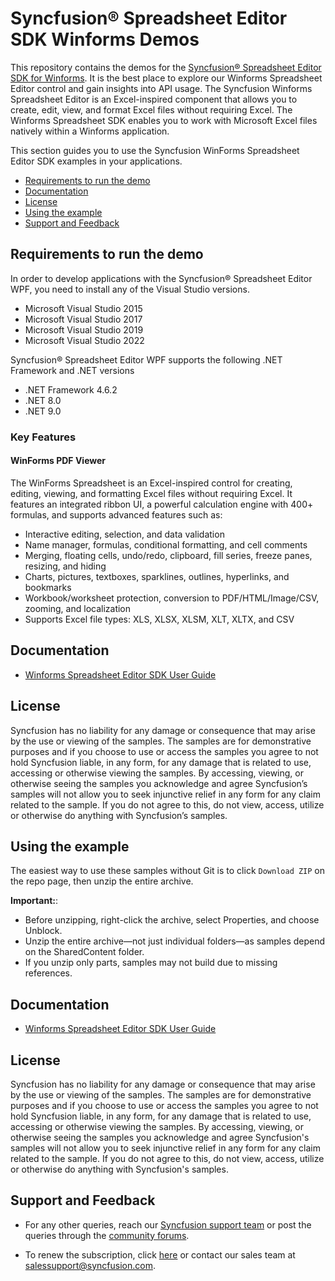 # Syncfusion® Spreadsheet Editor SDK Winforms Demos

This repository contains the demos for the [Syncfusion® Spreadsheet Editor SDK for Winforms](https://www.syncfusion.com/spreadsheet-editor-sdk/winforms-spreadsheet-editor
). It is the best place to explore our Winforms Spreadsheet Editor control and gain insights into API usage. The Syncfusion Winforms Spreadsheet Editor is an Excel-inspired component that allows you to create, edit, view, and format Excel files without requiring Excel. The Winforms Spreadsheet SDK enables you to work with Microsoft Excel files natively within a Winforms application.

This section guides you to use the Syncfusion WinForms Spreadsheet Editor SDK examples in your applications.

* [Requirements to run the demo](#requirements-to-run-the-demo)
* [Documentation](#documentation)
* [License](#license)
* [Using the example](#using-the-example)
* [Support and Feedback](#support-and-feedback)

## <a name="requirements-to-run-the-demo"></a>Requirements to run the demo

In order to develop applications with the Syncfusion® Spreadsheet Editor WPF, you need to install any of the Visual Studio versions.

* Microsoft Visual Studio 2015
* Microsoft Visual Studio 2017
* Microsoft Visual Studio 2019
* Microsoft Visual Studio 2022

Syncfusion® Spreadsheet Editor WPF supports the following .NET Framework and .NET versions

* .NET Framework 4.6.2
* .NET 8.0
* .NET 9.0


### Key Features

#### WinForms PDF Viewer

The WinForms Spreadsheet is an Excel-inspired control for creating, editing, viewing, and formatting Excel files without requiring Excel. It features an integrated ribbon UI, a powerful calculation engine with 400+ formulas, and supports advanced features such as:

* Interactive editing, selection, and data validation
* Name manager, formulas, conditional formatting, and cell comments
* Merging, floating cells, undo/redo, clipboard, fill series, freeze panes, resizing, and hiding
* Charts, pictures, textboxes, sparklines, outlines, hyperlinks, and bookmarks
* Workbook/worksheet protection, conversion to PDF/HTML/Image/CSV, zooming, and localization
* Supports Excel file types: XLS, XLSX, XLSM, XLT, XLTX, and CSV

## <a name="documentation"></a>Documentation ##

* [Winforms Spreadsheet Editor SDK User Guide](https://help.syncfusion.com/document-processing/excel/spreadsheet/winforms/overview)


## <a name="license"></a>License ##

Syncfusion has no liability for any damage or consequence that may arise by the use or viewing of the samples. The samples are for demonstrative purposes and if you choose to use or access the samples you agree to not hold Syncfusion liable, in any form, for any damage that is related to use, accessing or otherwise viewing the samples. By accessing, viewing, or otherwise seeing the samples you acknowledge and agree Syncfusion’s samples will not allow you to seek injunctive relief in any form for any claim related to the sample. If you do not agree to this, do not view, access, utilize or otherwise do anything with Syncfusion’s samples.

## <a name="using-the-example"></a>Using the example ##

The easiest way to use these samples without Git is to click `Download ZIP` on the repo page, then unzip the entire archive.

**Important:**:

* Before unzipping, right-click the archive, select Properties, and choose Unblock.
* Unzip the entire archive—not just individual folders—as samples depend on the SharedContent folder.
* If you unzip only parts, samples may not build due to missing references.

## <a name="documentation"></a>Documentation

*  [Winforms Spreadsheet Editor SDK User Guide](https://help.syncfusion.com/document-processing/excel/spreadsheet/winforms/overview)

## <a name="license"></a>License

Syncfusion has no liability for any damage or consequence that may arise by the use or viewing of the samples. The samples are for demonstrative purposes and if you choose to use or access the samples you agree to not hold Syncfusion liable, in any form, for any damage that is related to use, accessing or otherwise viewing the samples. By accessing, viewing, or otherwise seeing the samples you acknowledge and agree Syncfusion's samples will not allow you to seek injunctive relief in any form for any claim related to the sample. If you do not agree to this, do not view, access, utilize or otherwise do anything with Syncfusion's samples.


## <a name="support-and-feedback"></a>Support and Feedback ##

* For any other queries, reach our [Syncfusion support team](https://www.syncfusion.com/support/directtrac/incidents/newincident?utm_source=github&utm_medium=listing) or post the queries through the [community forums](https://www.syncfusion.com/forums?utm_source=github&utm_medium=listing).

* To renew the subscription, click [here](https://www.syncfusion.com/sales/products?utm_source=github&utm_medium=listing) or contact our sales team at <salessupport@syncfusion.com>.
